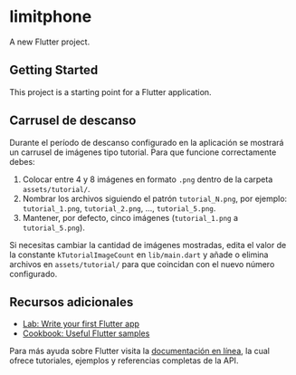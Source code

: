 # limitphone

A new Flutter project.

## Getting Started

This project is a starting point for a Flutter application.

## Carrusel de descanso

Durante el período de descanso configurado en la aplicación se mostrará un
carrusel de imágenes tipo tutorial. Para que funcione correctamente debes:

1. Colocar entre 4 y 8 imágenes en formato `.png` dentro de la carpeta
   `assets/tutorial/`.
2. Nombrar los archivos siguiendo el patrón `tutorial_N.png`, por ejemplo:
   `tutorial_1.png`, `tutorial_2.png`, ..., `tutorial_5.png`.
3. Mantener, por defecto, cinco imágenes (`tutorial_1.png` a `tutorial_5.png`).

Si necesitas cambiar la cantidad de imágenes mostradas, edita el valor de la
constante `kTutorialImageCount` en `lib/main.dart` y añade o elimina archivos en
`assets/tutorial/` para que coincidan con el nuevo número configurado.

## Recursos adicionales

- [Lab: Write your first Flutter app](https://docs.flutter.dev/get-started/codelab)
- [Cookbook: Useful Flutter samples](https://docs.flutter.dev/cookbook)

Para más ayuda sobre Flutter visita la
[documentación en línea](https://docs.flutter.dev/), la cual ofrece tutoriales,
ejemplos y referencias completas de la API.
